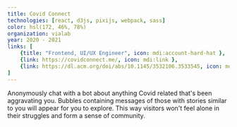 ```yaml
---
title: Covid Connect
technologies: [react, d3js, pixijs, webpack, sass]
color: hsl(172, 46%, 78%)
organization: vialab
year: 2020 - 2021
links: [
    {title: "Frontend, UI/UX Engineer", icon: mdi:account-hard-hat },
    {link: https://covidconnect.me/, icon: mdi:link },
    {link: https://dl.acm.org/doi/abs/10.1145/3532106.3533545, icon: mdi:script-text-outline, title: Research Publication}
]
---
```


Anonymously chat with a bot about anything Covid related that's been aggravating you. Bubbles containing messages of those with stories similar to you will appear for you to explore. This way visitors won't feel alone in their struggles and form a sense of community.
   